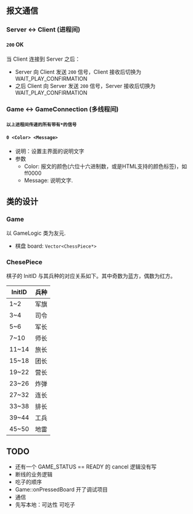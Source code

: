## 报文通信

### Server <-> Client (进程间)

#### `200` OK

当 Client 连接到 Server 之后：

+ Server 向 Client 发送 `200` 信号，Client 接收后切换为 WAIT_PLAY_CONFIRMATION
+ 之后 Client 向 Server 发送 `200` 信号，Server 接收后切换为 WAIT_PLAY_CONFIRMATION

### Game <-> GameConnection (多线程间)

#### `以上进程间传递的所有带有*的信号`

#### `0 <Color> <Message>`

+ 说明：设置主界面的说明文字
+ 参数
  + Color: 报文的颜色(六位十六进制数，或是HTML支持的颜色标签)，如ff0000
  + Message: 说明文字.

## 类的设计

### Game

以 GameLogic 类为友元.

+ 棋盘 board: `Vector<ChessPiece*>`



### ChesePiece

棋子的 InitID 与其兵种的对应关系如下。其中奇数为蓝方，偶数为红方。

| InitID | 兵种 |
| ------ | ---- |
| 1~2    | 军旗 |
| 3~4    | 司令 |
| 5~6    | 军长 |
| 7~10   | 师长 |
| 11~14  | 旅长 |
| 15~18  | 团长 |
| 19~22  | 营长 |
| 23~26  | 炸弹 |
| 27~32  | 连长 |
| 33~38  | 排长 |
| 39~44  | 工兵 |
| 45~50  | 地雷 |



## TODO

+ 还有一个 GAME_STATUS == READY 的 cancel 逻辑没有写
+ 断线的业务逻辑
+ 吃子的顺序
+ Game::onPressedBoard 开了调试项目
+ 通信
+ 先写本地：可达性 可吃子